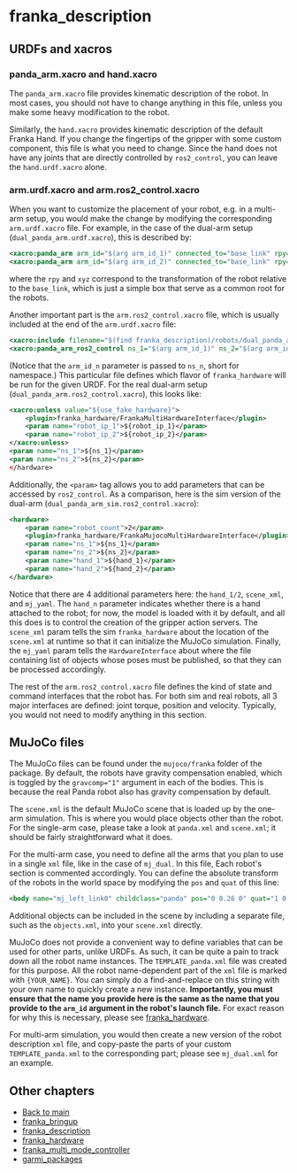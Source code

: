# franka_description

## URDFs and xacros
### panda_arm.xacro and hand.xacro
The `panda_arm.xacro` file provides kinematic description of the robot. In most cases, you should not have to change anything in this file, unless you make some heavy modification to the robot.

Similarly, the `hand.xacro` provides kinematic description of the default Franka Hand. If you change the fingertips of the gripper with some custom component, this file is what you need to change. Since the hand does not have any joints that are directly controlled by `ros2_control`, you can leave the `hand.urdf.xacro` alone.

### arm.urdf.xacro and arm.ros2_control.xacro
When you want to customize the placement of your robot, e.g. in a multi-arm setup, you would make the change by modifying the corresponding `arm.urdf.xacro` file. For example, in the case of the dual-arm setup (`dual_panda_arm.urdf.xacro`), this is described by:
``` xml
<xacro:panda_arm arm_id="$(arg arm_id_1)" connected_to="base_link" rpy="0 0 0"  xyz="0 +0.26 0" safety_distance="0.03"/>
<xacro:panda_arm arm_id="$(arg arm_id_2)" connected_to="base_link" rpy="0 0 0"  xyz="0 -0.26 0" safety_distance="0.03"/>
```
where the `rpy` and `xyz` correspond to the transformation of the robot relative to the `base_link`, which is just a simple box that serve as a common root for the robots.

Another important part is the `arm.ros2_control.xacro` file, which is usually included at the end of the `arm.urdf.xacro` file:
``` xml
<xacro:include filename="$(find franka_description)/robots/dual_panda_arm_sim.ros2_control.xacro"/>
<xacro:panda_arm_ros2_control ns_1="$(arg arm_id_1)" ns_2="$(arg arm_id_2)" hand_1="$(arg hand_1)" hand_2="$(arg hand_2)" scene_xml="$(arg scene_xml)"/>
```
(Notice that the `arm_id_n` parameter is passed to `ns_n`, short for namespace.) This particular file defines which flavor of `franka_hardware` will be run for the given URDF. For the real dual-arm setup (`dual_panda_arm.ros2_control.xacro`), this looks like:
``` xml
<xacro:unless value="${use_fake_hardware}">
    <plugin>franka_hardware/FrankaMultiHardwareInterface</plugin>
    <param name="robot_ip_1">${robot_ip_1}</param>
    <param name="robot_ip_2">${robot_ip_2}</param>
</xacro:unless>
<param name="ns_1">${ns_1}</param>
<param name="ns_2">${ns_2}</param>
</hardware>
``` 
Additionally, the `<param>` tag allows you to add parameters that can be accessed by `ros2_control`. As a comparison, here is the sim version of the dual-arm (`dual_panda_arm_sim.ros2_control.xacro`):
``` xml
<hardware>
    <param name="robot_count">2</param>
    <plugin>franka_hardware/FrankaMujocoMultiHardwareInterface</plugin>
    <param name="ns_1">${ns_1}</param>
    <param name="ns_2">${ns_2}</param>
    <param name="hand_1">${hand_1}</param>
    <param name="hand_2">${hand_2}</param>
</hardware>
```
Notice that there are 4 additional parameters here: the `hand_1/2`, `scene_xml`, and `mj_yaml`. The `hand_n` parameter indicates whether there is a hand attached to the robot; for now, the model is loaded with it by default, and all this does is to control the creation of the gripper action servers. The `scene_xml` param tells the sim `franka_hardware` about the location of the `scene.xml` at runtime so that it can initialize the MuJoCo simulation. Finally, the `mj_yaml` param tells the `HardwareInterface` about where the file containing list of objects whose poses must be published, so that they can be processed accordingly.

The rest of the `arm.ros2_control.xacro` file defines the kind of state and command interfaces that the robot has.
For both sim and real robots, all 3 major interfaces are defined: joint torque, position and velocity. Typically, you would not need to modify anything in this section.

## MuJoCo files
The MuJoCo files can be found under the `mujoco/franka` folder of the package. By default, the robots have gravity compensation enabled, which is toggled by the `gravcomp="1"` argument in each of the bodies. This is because the real Panda robot also has gravity compensation by default.

The `scene.xml` is the default MuJoCo scene that is loaded up by the one-arm simulation. This is where you would place objects other than the robot. For the single-arm case, please take a look at `panda.xml` and `scene.xml`; it should be fairly straightforward what it does.

For the multi-arm case, you need to define all the arms that you plan to use in a single `xml` file, like in the case of `mj_dual`. In this file, Each robot's section is commented accordingly. 
You can define the absolute transform of the robots in the world space by modifying the `pos` and `quat` of this line:
``` xml
<body name="mj_left_link0" childclass="panda" pos="0 0.26 0" quat="1 0 0 0" gravcomp="1">
```

Additional objects can be included in the scene by including a separate file, such as the `objects.xml`, into your `scene.xml` directly.

MuJoCo does not provide a convenient way to define variables that can be used for other parts, unlike URDFs. As such, it can be quite a pain to track down all the robot name instances. The `TEMPLATE_panda.xml` file was created for this purpose.
All the robot name-dependent part of the `xml` file is marked with `{YOUR_NAME}`. You can simply do a find-and-replace on this string with your own name to quickly create a new instance. **Importantly, you must ensure that the name you provide here is the same as the name that you provide to the `arm_id` argument in the robot's launch file.** For exact reason for why this is necessary, please see [franka_hardware](./franka_hardware.md).

For multi-arm simulation, you would then create a new version of the robot description `xml` file, and copy-paste the parts of your custom `TEMPLATE_panda.xml` to the corresponding part; please see `mj_dual.xml` for an example.

## Other chapters
- [Back to main](../main.md)
- [franka_bringup](./franka_bringup.md)
- [franka_description](./franka_description.md)
- [franka_hardware](./franka_hardware.md)
- [franka_multi_mode_controller](./franka_multi_mode_controller.md)
- [garmi_packages](./garmi.md)